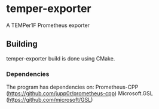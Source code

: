 # temper-exporter
A TEMPer1F Prometheus exporter

## Building
temper-exporter build is done using CMake.

### Dependencies
The program has dependencies on:
Prometheus-CPP (https://github.com/jupp0r/prometheus-cpp)
Microsoft.GSL (https://github.com/microsoft/GSL)